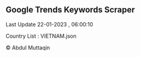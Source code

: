 

## Google Trends Keywords Scraper 
 
Last Update 22-01-2023 , 06:00:10

Country List :
VIETNAM.json



© Abdul Muttaqin 
